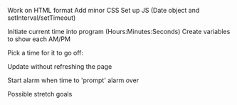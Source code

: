 Work on HTML format
Add minor CSS
Set up JS (Date object and setInterval/setTimeout)

Initiate current time into program
(Hours:Minutes:Seconds)
Create variables to show each
AM/PM

Pick a time for it to go off:

Update without refreshing the page

Start alarm when time to 'prompt' alarm over

Possible stretch goals